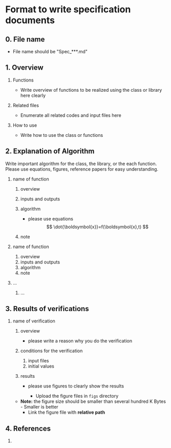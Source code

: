 # Format to write specification documents


## 0. File name

- File name should be "Spec_***.md"



## 1.  Overview

1. Functions
   
   - Write overview of functions to be realized using the class or library here clearly
2. Related files
   
   - Enumerate all related codes and input files here
3. How to use
   
   - Write how to use the class or functions
   
     

## 2. Explanation of Algorithm

  Write important algorithm for the class, the library, or the each function. Please use equations, figures, reference papers for easy understanding.

1. name of function

   1. overview

   2. inputs and outputs

   3. algorithm

      - please use equations
        $$
        \dot{\boldsymbol{x}}=f(\boldsymbol{x},t)
        $$

   4. note

2. name of function

   1. overview
   2. inputs and outputs
   3. algorithm
   4. note

3. ...

   1. ...



## 3. Results of verifications

1. name of verification
   1. overview
      
      - please write a reason why you do the verification
   2. conditions for the verification
      1. input files
      2. initial values
   3. results

      - please use figures to clearly show the results

        - Upload the figure files in `figs` directory
    - **Note:** the figure size should be smaller than several hundred K Bytes
            - Smaller is better 
        - Link the figure file with **relative path**
      
        

## 4. References

1. 